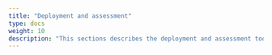 ```yaml
---
title: "Deployment and assessment"
type: docs
weight: 10
description: "This sections describes the deployment and assessment tools for system(s) built using ASD's Blueprint for Secure Cloud."
---
```

